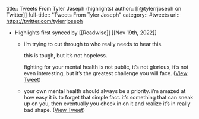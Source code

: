 title:: Tweets From Tyler Jøseph (highlights)
author:: [[@tylerrjoseph on Twitter]]
full-title:: "Tweets From Tyler Jøseph"
category:: #tweets
url:: https://twitter.com/tylerrjoseph

- Highlights first synced by [[Readwise]] [[Nov 19th, 2022]]
	- i’m trying to cut through to who really needs to hear this.
	  
	  this is tough, but it’s not hopeless.
	  
	  fighting for your mental health is not public, it’s not glorious, it’s not even interesting, but it’s the greatest challenge you will face. ([View Tweet](https://twitter.com/tylerrjoseph/status/1301300529977581568))
	- your own mental health should always be a priority.
	  i’m amazed at how easy it is to forget that simple fact.
	  it’s something that can sneak up on you, then eventually you check in on it and realize it’s in really bad shape. ([View Tweet](https://twitter.com/tylerrjoseph/status/1301299826404012038))